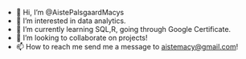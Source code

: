 - 👋 Hi, I’m @AistePalsgaardMacys
- 👀 I’m interested in data analytics.
- 🌱 I’m currently learning SQL,R, going through Google Certificate.
- 💞️ I’m looking to collaborate on projects!
- 📫 How to reach me send me a message to aistemacy@gmail.com!
